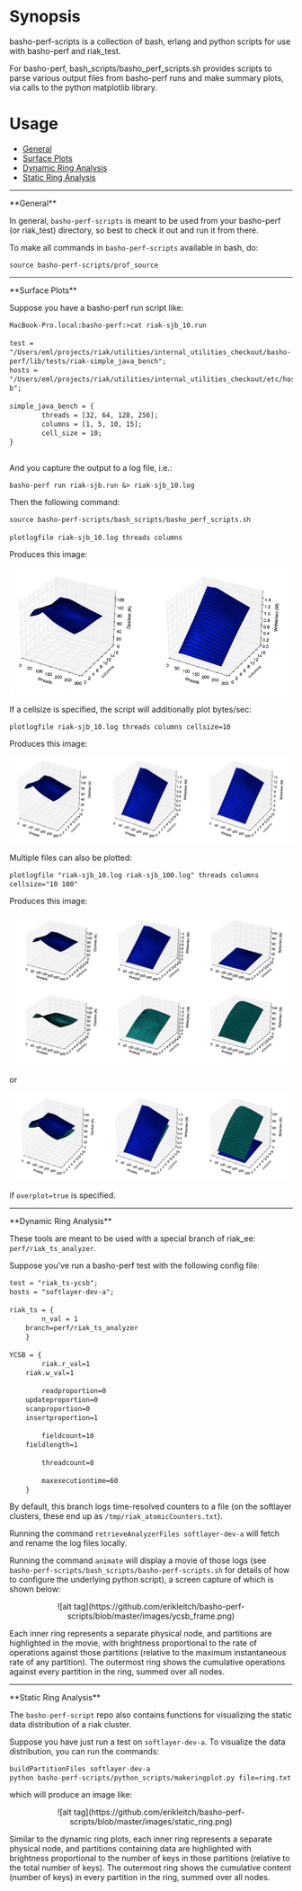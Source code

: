 # Synopsis

basho-perf-scripts is a collection of bash, erlang and python scripts for use with
basho-perf and riak_test.

For basho-perf, bash_scripts/basho_perf_scripts.sh provides scripts to
parse various output files from basho-perf runs and make summary
plots, via calls to the python matplotlib library.

# Usage

* <a href=#general>General</a>
* <a href=#surface_plots>Surface Plots</a>
* <a href=#dynamic_ring_analyzer>Dynamic Ring Analysis</a>
* <a href=#static_ring_analyzer>Static Ring Analysis</a>

<hr>
<a name="general">**General**</a>

In general, `basho-perf-scripts` is meant to be used from your
basho-perf (or riak_test) directory, so best to check it out and run
it from there.

To make all commands in `basho-perf-scripts` available in bash, do:

```
source basho-perf-scripts/prof_source
```

<hr>
<a name="surface_plots">**Surface Plots**</a>

Suppose you have a basho-perf run script like:

```
MacBook-Pro.local:basho-perf:>cat riak-sjb_10.run

test = "/Users/eml/projects/riak/utilities/internal_utilities_checkout/basho-perf/lib/tests/riak-simple_java_bench";
hosts = "/Users/eml/projects/riak/utilities/internal_utilities_checkout/etc/hosts.d/softlayer-b";

simple_java_bench = {
        threads = [32, 64, 128, 256];
        columns = [1, 5, 10, 15];
        cell_size = 10;
}
			
```

And you capture the output to a log file, i.e.:

```
basho-perf run riak-sjb.run &> riak-sjb_10.log
```

Then the following command:

```
source basho-perf-scripts/bash_scripts/basho_perf_scripts.sh

plotlogfile riak-sjb_10.log threads columns
```

Produces this image:

![alt tag](https://github.com/erikleitch/basho-perf-scripts/blob/master/images/example1.png)

If a cellsize is specified, the script will additionally plot bytes/sec:

```
plotlogfile riak-sjb_10.log threads columns cellsize=10
```

Produces this image:

![alt tag](https://github.com/erikleitch/basho-perf-scripts/blob/master/images/example2.png)

Multiple files can also be plotted:

```
plotlogfile "riak-sjb_10.log riak-sjb_100.log" threads columns cellsize="10 100"
```

Produces this image:

![alt tag](https://github.com/erikleitch/basho-perf-scripts/blob/master/images/example3.png)

or

![alt tag](https://github.com/erikleitch/basho-perf-scripts/blob/master/images/example4.png)

if ```overplot=true``` is specified.

<hr>
<a name="dynamic_ring_analyzer">**Dynamic Ring Analysis**</a>

These tools are meant to be used with a special branch of riak_ee: `perf/riak_ts_analyzer`.

Suppose you've run a basho-perf test with the following config file:

```
test = "riak_ts-ycsb";
hosts = "softlayer-dev-a";

riak_ts = {
        n_val = 1
	branch=perf/riak_ts_analyzer
	}

YCSB = {
        riak.r_val=1
	riak.w_val=1

        readproportion=0
	updateproportion=0
	scanproportion=0
	insertproportion=1

        fieldcount=10
	fieldlength=1

        threadcount=8

        maxexecutiontime=60
	}
```

By default, this branch logs time-resolved counters to a file (on the softlayer clusters, these end up as `/tmp/riak_atomicCounters.txt`).

Running the command `retrieveAnalyzerFiles softlayer-dev-a` will fetch and rename the log files locally.

Running the command `animate` will display a movie of those logs (see
`basho-perf-scripts/bash_scripts/basho-perf-scripts.sh` for details of
how to configure the underlying python script), a screen capture of which is shown below:

<center>
![alt tag](https://github.com/erikleitch/basho-perf-scripts/blob/master/images/ycsb_frame.png)
</center>

Each inner ring represents a separate physical node, and partitions
are highlighted in the movie, with brightness proportional to the rate
of operations against those partitions (relative to the maximum
instantaneous rate of any partition).  The outermost ring shows the
cumulative operations against every partition in the ring, summed over
all nodes.

<hr>
<a name="static_ring_analyzer">**Static Ring Analysis**</a>

The `basho-perf-script` repo also contains functions for visualizing
the static data distribution of a riak cluster.

Suppose you have just run a test on `softlayer-dev-a`.  To visualize the data distribution, you can run the commands:

```
buildPartitionFiles softlayer-dev-a
python basho-perf-scripts/python_scripts/makeringplot.py file=ring.txt
```

which will produce an image like:

<center>
![alt tag](https://github.com/erikleitch/basho-perf-scripts/blob/master/images/static_ring.png)
</center>

Similar to the dynamic ring plots, each inner ring represents a
separate physical node, and partitions containing data are highlighted
with brightness proportional to the number of keys in those partitions
(relative to the total number of keys).  The outermost ring shows the
cumulative content (number of keys) in every partition in the ring,
summed over all nodes.
